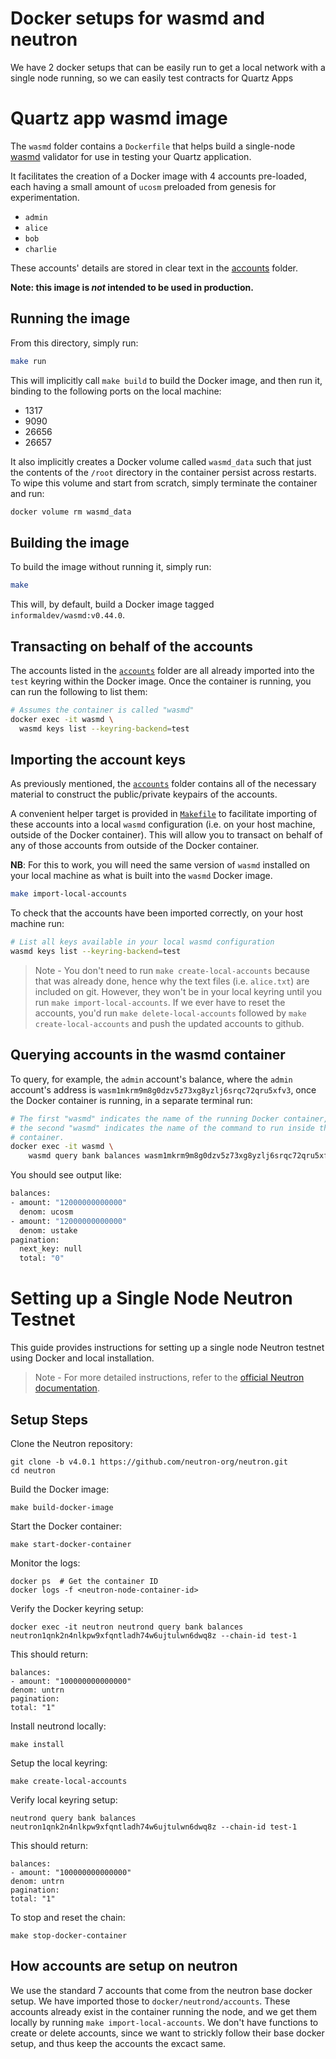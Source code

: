 # Docker setups for wasmd and neutron
We have 2 docker setups that can be easily run to get a local network with a single node running, so we can easily test contracts for Quartz Apps

# Quartz app wasmd image

The `wasmd` folder contains a `Dockerfile` that helps build a single-node [wasmd]
validator for use in testing your Quartz application.

It facilitates the creation of a Docker image with 4 accounts pre-loaded, each
having a small amount of `ucosm` preloaded from genesis for experimentation.

- `admin`
- `alice`
- `bob`
- `charlie`

These accounts' details are stored in clear text in the [accounts](./accounts/)
folder.

**Note: this image is _not_ intended to be used in production.**

## Running the image

From this directory, simply run:

```bash
make run
```

This will implicitly call `make build` to build the Docker image, and then run
it, binding to the following ports on the local machine:

- 1317
- 9090
- 26656
- 26657

It also implicitly creates a Docker volume called `wasmd_data` such that just
the contents of the `/root` directory in the container persist across restarts.
To wipe this volume and start from scratch, simply terminate the container and
run:

```bash
docker volume rm wasmd_data
```

## Building the image

To build the image without running it, simply run:

```bash
make
```

This will, by default, build a Docker image tagged `informaldev/wasmd:v0.44.0`.

## Transacting on behalf of the accounts

The accounts listed in the [`accounts`](./accounts/) folder are all already
imported into the `test` keyring within the Docker image. Once the container is
running, you can run the following to list them:

```bash
# Assumes the container is called "wasmd"
docker exec -it wasmd \
  wasmd keys list --keyring-backend=test
```

## Importing the account keys

As previously mentioned, the [`accounts`](./accounts/) folder contains all of
the necessary material to construct the public/private keypairs of the accounts.

A convenient helper target is provided in [`Makefile`](./Makefile) to facilitate
importing of these accounts into a local `wasmd` configuration (i.e. on your
host machine, outside of the Docker container). This will allow you to transact
on behalf of any of those accounts from outside of the Docker container.

**NB**: For this to work, you will need the same version of `wasmd` installed on
your local machine as what is built into the `wasmd` Docker image.

```bash
make import-local-accounts
```

To check that the accounts have been imported correctly, on your host machine
run:

```bash
# List all keys available in your local wasmd configuration
wasmd keys list --keyring-backend=test
```

> Note - You don't need to run `make create-local-accounts` because that was already done, hence why the text files (i.e. `alice.txt`) are included on git. However, they won't be in your local keyring until you run `make import-local-accounts`. If we ever have to reset the accounts, you'd run `make delete-local-accounts` followed by `make create-local-accounts` and push the updated accounts to github.

## Querying accounts in the wasmd container

To query, for example, the `admin` account's balance, where the `admin`
account's address is `wasm1mkrm9m8g0dzv5z73xg8yzlj6srqc72qru5xfv3`, once the
Docker container is running, in a separate terminal run:

```bash
# The first "wasmd" indicates the name of the running Docker container, whereas
# the second "wasmd" indicates the name of the command to run inside the
# container.
docker exec -it wasmd \
    wasmd query bank balances wasm1mkrm9m8g0dzv5z73xg8yzlj6srqc72qru5xfv3
```

You should see output like:

```bash
balances:
- amount: "12000000000000"
  denom: ucosm
- amount: "12000000000000"
  denom: ustake
pagination:
  next_key: null
  total: "0"
```

[wasmd]: https://github.com/CosmWasm/wasmd

# Setting up a Single Node Neutron Testnet

This guide provides instructions for setting up a single node Neutron testnet using Docker and local installation.

> Note - For more detailed instructions, refer to the [official Neutron documentation](https://docs.neutron.org/neutron/build-and-run/neutron-docker).

## Setup Steps

Clone the Neutron repository:
```
git clone -b v4.0.1 https://github.com/neutron-org/neutron.git
cd neutron
```

Build the Docker image:
```
make build-docker-image
```

Start the Docker container:
```
make start-docker-container
```

Monitor the logs:
```
docker ps  # Get the container ID
docker logs -f <neutron-node-container-id>
```

Verify the Docker keyring setup:
```
docker exec -it neutron neutrond query bank balances neutron1qnk2n4nlkpw9xfqntladh74w6ujtulwn6dwq8z --chain-id test-1
```
This should return:
```
balances:
- amount: "100000000000000"
denom: untrn
pagination:
total: "1"
```

Install neutrond locally:
```
make install
```

Setup the local keyring:
```
make create-local-accounts
```

Verify local keyring setup:
```
neutrond query bank balances neutron1qnk2n4nlkpw9xfqntladh74w6ujtulwn6dwq8z --chain-id test-1
```

This should return:
```
balances:
- amount: "100000000000000"
denom: untrn
pagination:
total: "1"
```

To stop and reset the chain:
```
make stop-docker-container
```

## How accounts are setup on neutron
We use the standard 7 accounts that come from the neutron base docker setup. We have imported those to `docker/neutrond/accounts`. These accounts already exist in the container running the node, and we get them locally by running `make import-local-accounts`. We don't have functions to create or delete accounts, since we want to strickly follow their base docker setup, and thus keep the accounts the excact same.